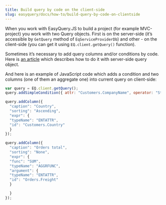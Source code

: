 ```yaml
---
title: Build query by code on the client-side
slug: easyquery/docs/how-to/build-query-by-code-on-clientside
---
```



When you work with EasyQuery.JS to build a project (for example MVC-project) you work with two Query objects. First is on the server-side (it’s accessible by `GetQuery` method of `EqServiceProviderDb`) and other - on the client-side (you can get it using `EQ.client.getQuery()` function). 

Sometimes it’s necessary to add query columns and/or conditions by code. Here is [an article](/how-to/add-columns-and-conditions-by-code) which describes how to do it with server-side query object. 

And here is an example of JavaScript code which adds a condition and two columns (one of them an aggregate one) into current query on client-side:

```js
var query = EQ.client.getQuery();
query.addSimpleCondition({ attr: "Customers.CompanyName", operator: "StartsWith", value: "A" });

query.addColumn({
  "caption": "Country",
  "sorting": "Ascending",
  "expr": {
  "typeName": "ENTATTR",
  "id": "Customers.Country"
  }
});

query.addColumn({
  "caption": "Orders total",
  "sorting": "None",
  "expr": {
  "func": "SUM",
  "typeName": "AGGRFUNC",
  "argument": {
  "typeName": "ENTATTR",
  "id": "Orders.Freight"
  }

  }
});
```